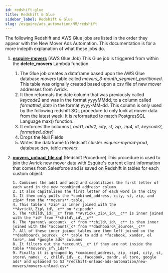 ```yaml
---
id: redshift-glue
title: Redshift & Glue
sidebar_label: Redshift & Glue
slug: /esquire/ads_automation/NM/redshift
---
```




The following Redshift and AWS Glue jobs are listed in the order they appear with the New Mover Ads Automation. This documentation is for a more indepth explanation of what these jobs do.


1.  [**esquire-movers**](https://us-east-2.console.aws.amazon.com/glue/home?region=us-east-2#etl:tab=jobs) (AWS Glue Job) This Glue job is triggered from within the **delete_movers** Lambda function. 

       1. The Glue job creates a dataframe based upon the AWS Glue database *movers* table called *movers_3-month_segment_partitioned*. This table was orignally created based upon a csv file  of new mover addresses from Avrick. 
       2. It then reformats the date column that was previously called *keycode2* and was in the format yyyyMMdd, to a column called *formatted_date* in the format yyyy-MM-dd. This column is only used by the following redshift SQL procedure to only look at mover data from the latest week. It is reformatted to match PostgresSQL Language max() function. 
       3. It enforces the columns [ *add1, add2, city, st, zip, zip4, dt, keycode2, formatted_date*]
       4. Drops the Null Fields
       5. Writes the dataframe to Redshift cluster *esquire-myriad-prod*, database *dev*, table *movers*. 

2. [**movers_unload_file.sql**](https://github.com/Esquire-Media/data-deduplication/blob/master/movers_unload_file.sql) (Redshift Procedure) This procedure is used to join the Avrick new mover data with Esquire's current client information that comes from Salesforce and is saved on Redshift in tables for each custom object.

       1. Combines the add1 and add2 and capatilizes the first letter of each word in the new *combined_address* column
       2. It also capitalizes the first letter of each word in the city
       3. It then only pulls the *combined_address, city, st, zip, and zip4* from the **movers** table.
       4. This table's *zip* is inner joined with the **Avrick\_Zip\_id\__c** on *zipcode*
       5. The *child\_id|__c* from **Avrick\_zip\_id\__c** is inner joined with the *id* from **child\_id\__c**
       6. The *parent\_account\__c* from **child\_id\__c** is then inner joined with the *account\_c* from **dashboard\_source\__c**
       7. All of these inner joined tables are then left joined on the **dashboard\_source\__c** table to add a *facebook, xander, el toro*, and *google ads* columns
       8. It filters out the *account\__c* if they are not inside the table **movers\_sf\_ids**
       9. Finally it is grouped by *combined_address, zip, zip4, city, st, store\_name\__c, child\_id\__c, facebook, xandr, el toro, google ads* and uploaded to S3 *redshift-unload-ads-automation/new-movers/movers-unload.csv*
